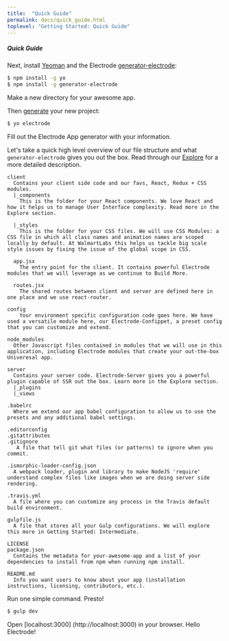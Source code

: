 ```yaml
---
title:  "Quick Guide"
permalink: docs/quick_guide.html
toplevel: "Getting Started: Quick Guide"
---
```


##### Quick Guide

Next, install [Yeoman](http://yeoman.io/) and the Electrode [generator-electrode](https://github.com/electrode-io/generator-electrode"):

```bash
$ npm install -g yo
$ npm install -g generator-electrode
```
Make a new directory for your awesome app.

Then [generate](https://github.com/electrode-io/generator-electrode) your new project:

```bash
$ yo electrode
```

Fill out the Electrode App generator with your information.

Let's take a quick high level overview of our file structure and what `generator-electrode` gives you out the box. Read through our [Explore](#explore) for a more detailed description.

```
client
  Contains your client side code and our favs, React, Redux + CSS modules.
  |_components
    This is the folder for your React components. We love React and how it helps us to manage User Interface complexity. Read more in the Explore section.

  |_styles
    This is the folder for your CSS files. We will use CSS Modules: a CSS file in which all class names and animation names are scoped locally by default. At WalmartLabs this helps us tackle big scale style issues by fixing the issue of the global scope in CSS.

  app.jsx
    The entry point for the client. It contains powerful Electrode modules that we will leverage as we continue to Build More.

  routes.jsx
    The shared routes between client and server are defined here in one place and we use react-router.

config
    Your environment specific configuration code goes here. We have used a versatile module here, our Electrode-Confippet, a preset config that you can customize and extend.

node_modules
  Other Javascript files contained in modules that we will use in this application, including Electrode modules that create your out-the-box Univeresal app.

server
  Contains your server code. Electrode-Server gives you a powerful plugin capable of SSR out the box. Learn more in the Explore section.
  |_plugins
  |_views

.babelrc
  Where we extend our app babel configuration to allow us to use the presets and any additional babel settings.

.editorconfig
.gitattributes
.gitignore
   A file that tell git what files (or patterns) to ignore when you commit.

.ismorphic-loader-config.json
  A webpack loader, plugin and library to make NodeJS 'require' understand complex files like images when we are doing server side rendering.

.travis.yml
  A file where you can customize any process in the Travis default build environment.

gulpfile.js
  A file that stores all your Gulp configurations. We will explore this more in Getting Started: Intermediate.

LICENSE
package.json
  Contains the metadata for your-awesome-app and a list of your dependencies to install from npm when running npm install.

README.md
  Info you want users to know about your app (installation instructions, licensing, contributors, etc.).
```

Run one simple command. Presto!

```bash
$ gulp dev
```

Open [localhost:3000] (http://localhost:3000) in your browser. Hello Electrode!
